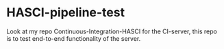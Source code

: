 # HASCI-pipeline-test
Look at my repo Continuous-Integration-HASCI for the CI-server, this repo is to test end-to-end functionality of the server.
